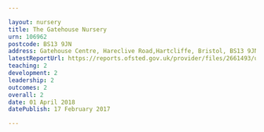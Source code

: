 ```yaml
---

layout: nursery
title: The Gatehouse Nursery
urn: 106962
postcode: BS13 9JN
address: Gatehouse Centre, Hareclive Road,Hartcliffe, Bristol, BS13 9JN
latestReportUrl: https://reports.ofsted.gov.uk/provider/files/2661493/urn/106962.pdf
teaching: 2
development: 2
leadership: 2
outcomes: 2
overall: 2
date: 01 April 2018 
datePublish: 17 February 2017

---
```

